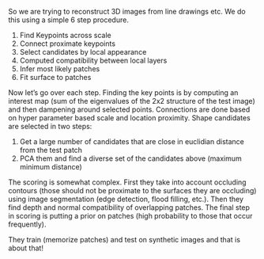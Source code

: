 So we are trying to reconstruct 3D images from line drawings etc. We do this using a simple 6 step procedure.

1. Find Keypoints across scale
2. Connect proximate keypoints
3. Select candidates by local appearance
4. Computed compatibility between local layers
5. Infer most likely patches
6. Fit surface to patches

Now let’s go over each step. Finding the key points is by computing an interest map (sum of the eigenvalues of the 2x2 structure of the test image) and then dampening around selected points. Connections are done based on hyper parameter based scale and location proximity. Shape candidates are selected in two steps:

1. Get a large number of candidates that are close in euclidian distance from the test patch
2. PCA them and find a diverse set of the candidates above (maximum minimum distance)

The scoring is somewhat complex. First they take into account occluding contours (those should not be proximate to the surfaces they are occluding) using image segmentation (edge detection, flood filling, etc.). Then they find depth and normal compatibility of overlapping patches. The final step in scoring is putting a prior on patches (high probability to those that occur frequently). 

They train (memorize patches) and test on synthetic images and that is about that!
